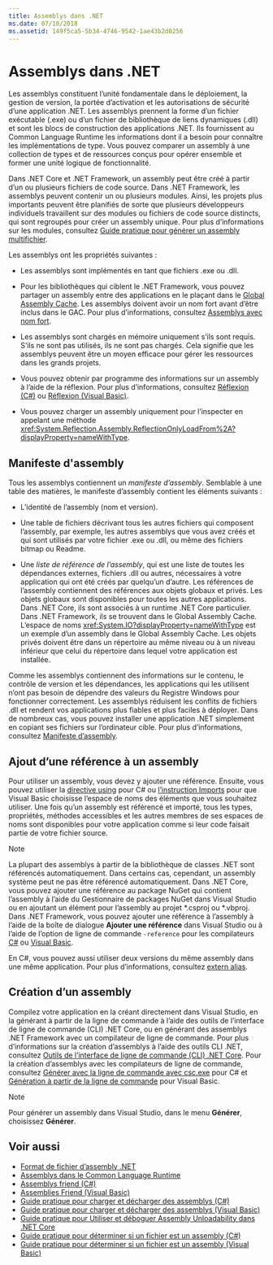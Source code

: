```yaml
---
title: Assemblys dans .NET
ms.date: 07/10/2018
ms.assetid: 149f5ca5-5b34-4746-9542-1ae43b2d0256
---
```

# <a name="assemblies-in-net"></a>Assemblys dans .NET

Les assemblys constituent l’unité fondamentale dans le déploiement, la gestion de version, la portée d’activation et les autorisations de sécurité d’une application .NET. Les assemblys prennent la forme d’un fichier exécutable (.exe) ou d’un fichier de bibliothèque de liens dynamiques (.dll) et sont les blocs de construction des applications .NET. Ils fournissent au Common Language Runtime les informations dont il a besoin pour connaître les implémentations de type. Vous pouvez comparer un assembly à une collection de types et de ressources conçus pour opérer ensemble et former une unité logique de fonctionnalité.  
  
 Dans .NET Core et .NET Framework, un assembly peut être créé à partir d’un ou plusieurs fichiers de code source. Dans .NET Framework, les assemblys peuvent contenir un ou plusieurs modules. Ainsi, les projets plus importants peuvent être planifiés de sorte que plusieurs développeurs individuels travaillent sur des modules ou fichiers de code source distincts, qui sont regroupés pour créer un assembly unique. Pour plus d’informations sur les modules, consultez [Guide pratique pour générer un assembly multifichier](../../framework/app-domains/how-to-build-a-multifile-assembly.md).
  
 Les assemblys ont les propriétés suivantes :  
  
-   Les assemblys sont implémentés en tant que fichiers .exe ou .dll.  
  
-   Pour les bibliothèques qui ciblent le .NET Framework, vous pouvez partager un assembly entre des applications en le plaçant dans le [Global Assembly Cache](../../framework/app-domains/gac.md). Les assemblys doivent avoir un nom fort avant d’être inclus dans le GAC. Pour plus d’informations, consultez [Assemblys avec nom fort](../../framework/app-domains/strong-named-assemblies.md).  
  
-   Les assemblys sont chargés en mémoire uniquement s’ils sont requis. S’ils ne sont pas utilisés, ils ne sont pas chargés. Cela signifie que les assemblys peuvent être un moyen efficace pour gérer les ressources dans les grands projets.  
  
-   Vous pouvez obtenir par programme des informations sur un assembly à l’aide de la réflexion. Pour plus d’informations, consultez [Réflexion (C#)](../../csharp/programming-guide/concepts/reflection.md) ou [Réflexion (Visual Basic)](../../visual-basic/programming-guide/concepts/reflection.md).   
  
-   Vous pouvez charger un assembly uniquement pour l’inspecter en appelant une méthode <xref:System.Reflection.Assembly.ReflectionOnlyLoadFrom%2A?displayProperty=nameWithType>.  
  
## <a name="assembly-manifest"></a>Manifeste d'assembly  
 Tous les assemblys contiennent un *manifeste d’assembly*. Semblable à une table des matières, le manifeste d’assembly contient les éléments suivants :  
  
-   L’identité de l’assembly (nom et version).  
  
-   Une table de fichiers décrivant tous les autres fichiers qui composent l’assembly, par exemple, les autres assemblys que vous avez créés et qui sont utilisés par votre fichier .exe ou .dll, ou même des fichiers bitmap ou Readme.  
  
-   Une *liste de référence de l’assembly*, qui est une liste de toutes les dépendances externes, fichiers .dll ou autres, nécessaires à votre application qui ont été créés par quelqu’un d’autre. Les références de l’assembly contiennent des références aux objets globaux et privés. Les objets globaux sont disponibles pour toutes les autres applications. Dans .NET Core, ils sont associés à un runtime .NET Core particulier. Dans .NET Framework, ils se trouvent dans le Global Assembly Cache. L’espace de noms <xref:System.IO?displayProperty=nameWithType> est un exemple d’un assembly dans le Global Assembly Cache. Les objets privés doivent être dans un répertoire au même niveau ou à un niveau inférieur que celui du répertoire dans lequel votre application est installée.  
  
 Comme les assemblys contiennent des informations sur le contenu, le contrôle de version et les dépendances, les applications qui les utilisent n’ont pas besoin de dépendre des valeurs du Registre Windows pour fonctionner correctement. Les assemblys réduisent les conflits de fichiers .dll et rendent vos applications plus fiables et plus faciles à déployer. Dans de nombreux cas, vous pouvez installer une application .NET simplement en copiant ses fichiers sur l’ordinateur cible. Pour plus d’informations, consultez [Manifeste d’assembly](../../framework/app-domains/assembly-manifest.md).  
  
## <a name="adding-a-reference-to-an-assembly"></a>Ajout d’une référence à un assembly  
 Pour utiliser un assembly, vous devez y ajouter une référence. Ensuite, vous pouvez utiliser la [directive using](../../csharp/language-reference/keywords/using-directive.md) pour C# ou [l’instruction Imports](../../visual-basic/language-reference/statements/imports-statement-net-namespace-and-type.md) pour que Visual Basic choisisse l’espace de noms des éléments que vous souhaitez utiliser. Une fois qu’un assembly est référencé et importé, tous les types, propriétés, méthodes accessibles et les autres membres de ses espaces de noms sont disponibles pour votre application comme si leur code faisait partie de votre fichier source.  
 
> [!NOTE]
> La plupart des assemblys à partir de la bibliothèque de classes .NET sont référencés automatiquement. Dans certains cas, cependant, un assembly système peut ne pas être référencé automatiquement. Dans .NET Core, vous pouvez ajouter une référence au package NuGet qui contient l’assembly à l’aide du Gestionnaire de packages NuGet dans Visual Studio ou en ajoutant un élément [<PackageReference>](../../core/tools/dependencies.md#the-new-packagereference-element) pour l’assembly au projet *.csproj ou *.vbproj. Dans .NET Framework, vous pouvez ajouter une référence à l’assembly à l’aide de la boîte de dialogue **Ajouter une référence** dans Visual Studio ou à l’aide de l’option de ligne de commande `-reference` pour les compilateurs [C#](../../csharp/language-reference/compiler-options/reference-compiler-option.md) ou [Visual Basic](../../visual-basic/reference/command-line-compiler/reference.md).
 
 En C#, vous pouvez aussi utiliser deux versions du même assembly dans une même application. Pour plus d’informations, consultez [extern alias](../../csharp/language-reference/keywords/extern-alias.md).  
  
## <a name="creating-an-assembly"></a>Création d’un assembly  
 Compilez votre application en la créant directement dans Visual Studio, en la générant à partir de la ligne de commande à l’aide des outils de l’interface de ligne de commande (CLI) .NET Core, ou en générant des assemblys .NET Framework avec un compilateur de ligne de commande. Pour plus d’informations sur la création d’assemblys à l’aide des outils CLI .NET, consultez [Outils de l’interface de ligne de commande (CLI) .NET Core](../../core/tools/index.md). Pour la création d’assemblys avec les compilateurs de ligne de commande, consultez [Générer avec la ligne de commande avec csc.exe](../../csharp/language-reference/compiler-options/command-line-building-with-csc-exe.md) pour C# et [Génération à partir de la ligne de commande](../../visual-basic/reference/command-line-compiler/building-from-the-command-line.md) pour Visual Basic.  
  
> [!NOTE]
>  Pour générer un assembly dans Visual Studio, dans le menu **Générer**, choisissez **Générer**.  

## <a name="see-also"></a>Voir aussi

 - [Format de fichier d’assembly .NET](file-format.md)
 - [Assemblys dans le Common Language Runtime](../../framework/app-domains/assemblies-in-the-common-language-runtime.md)  
 - [Assemblys friend (C#)](../../csharp/programming-guide/concepts/assemblies-gac/friend-assemblies.md)  
 - [Assemblies Friend (Visual Basic)](../../visual-basic/programming-guide/concepts/assemblies-gac/friend-assemblies.md)  
 - [Guide pratique pour charger et décharger des assemblys (C#)](../../csharp/programming-guide/concepts/assemblies-gac/how-to-load-and-unload-assemblies.md)  
 - [Guide pratique pour charger et décharger des assemblys (Visual Basic)](../../visual-basic/programming-guide/concepts/assemblies-gac/how-to-load-and-unload-assemblies.md)  
 - [Guide pratique pour Utiliser et déboguer Assembly Unloadability dans .NET Core](unloadability-howto.md)
 - [Guide pratique pour déterminer si un fichier est un assembly (C#)](../../csharp/programming-guide/concepts/assemblies-gac/how-to-determine-if-a-file-is-an-assembly.md)  
 - [Guide pratique pour déterminer si un fichier est un assembly (Visual Basic)](../../visual-basic/programming-guide/concepts/assemblies-gac/how-to-determine-if-a-file-is-an-assembly.md)  
